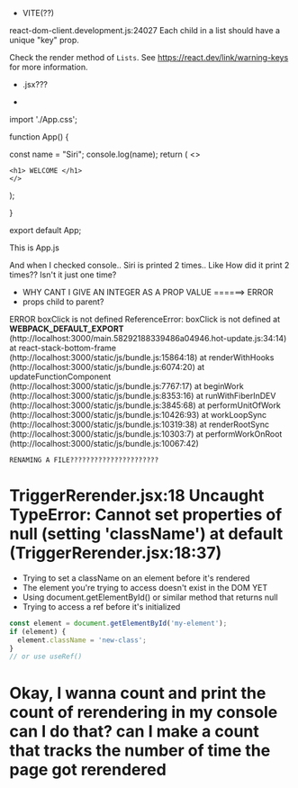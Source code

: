 * VITE(??)

react-dom-client.development.js:24027 Each child in a list should have a unique "key" prop.

Check the render method of `Lists`. See https://react.dev/link/warning-keys for more information.


* .jsx???




* 
import './App.css';

function App() {
  
   
   const name = "Siri";
   console.log(name);
   return (
    <>
    
    <h1> WELCOME </h1>
    </>
   );

  
}

export default App;


This is App.js

And when I checked console.. Siri is printed 2 times.. Like How did it print 2 times?? Isn't it just one time?


* WHY CANT I GIVE AN INTEGER AS A PROP VALUE
<TicTacToe value = 1>======> ERROR
* props child to parent?


ERROR
boxClick is not defined
ReferenceError: boxClick is not defined
    at __WEBPACK_DEFAULT_EXPORT__ (http://localhost:3000/main.58292188339486a04946.hot-update.js:34:14)
    at react-stack-bottom-frame (http://localhost:3000/static/js/bundle.js:15864:18)
    at renderWithHooks (http://localhost:3000/static/js/bundle.js:6074:20)
    at updateFunctionComponent (http://localhost:3000/static/js/bundle.js:7767:17)
    at beginWork (http://localhost:3000/static/js/bundle.js:8353:16)
    at runWithFiberInDEV (http://localhost:3000/static/js/bundle.js:3845:68)
    at performUnitOfWork (http://localhost:3000/static/js/bundle.js:10426:93)
    at workLoopSync (http://localhost:3000/static/js/bundle.js:10319:38)
    at renderRootSync (http://localhost:3000/static/js/bundle.js:10303:7)
    at performWorkOnRoot (http://localhost:3000/static/js/bundle.js:10067:42)



    RENAMING A FILE??????????????????????



# TriggerRerender.jsx:18 Uncaught TypeError: Cannot set properties of null (setting 'className') at default (TriggerRerender.jsx:18:37)
* Trying to set a className on an element before it's rendered
* The element you're trying to access doesn't exist in the DOM YET
* Using document.getElementById() or similar method that returns null
* Trying to access a ref before it's initialized
```jsx
const element = document.getElementById('my-element');
if (element) {
  element.className = 'new-class';
}
// or use useRef()
```


# Okay, I wanna count and print the count of rerendering in my console can I do that? can I make a count that tracks the number of time the page got rerendered
    